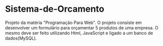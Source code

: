 # Sistema-de-Orcamento
Projeto da matéria "Programação Para Web". O projeto consiste em desenvolver um formulário para orçamentar 5 produtos de uma empresa. O mesmo deve ser feito utilizando Html, JavaScript e ligado a um banco de dados(MySQL).

